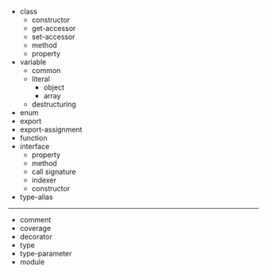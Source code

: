 ﻿* class
    * constructor
    * get-accessor
    * set-accessor
    * method
    * property
* variable
    * common
    * literal
        * object
        * array
    * destructuring
* enum
* export
* export-assignment
* function
* interface
    * property
    * method
    * call signature
    * indexer    
    * constructor
* type-alias
---------------------
- comment
- coverage
- decorator
- type
- type-parameter
- module